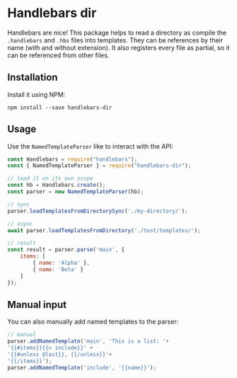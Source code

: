 # Handlebars dir
Handlebars are nice! This package helps to read a directory as compile the `.handlebars` and `.hbs` files into templates. They can be references by their name (with and without extension). It also registers every file as partial, so it can be referenced from other files.

## Installation
Install it using NPM:
```shell
npm install --save handlebars-dir
```

## Usage
Use the `NamedTemplateParser` like to interact with the API:
```js
const Handlebars = require("handlebars");
const { NamedTemplateParser } = require("handlebars-dir");

// load it on its own scope
const hb = Handlebars.create();
const parser = new NamedTemplateParser(hb);

// sync
parser.loadTemplatesFromDirectorySync('./my-directory/');

// async
await parser.loadTemplatesFromDirectory('./test/templates/');

// result
const result = parser.parse('main', { 
    items: [
        { name: 'Alpha' },
        { name: 'Beta' }
    ] 
});
```

## Manual input
You can also manually add named templates to the parser:
```js
// manual
parser.addNamedTemplate('main', 'This is a list: '+
'{{#items}}{{> include}}' + 
'{{#unless @last}}, {{/unless}}'+
'{{/items}}');
parser.addNamedTemplate('include', '{{name}}');
```
